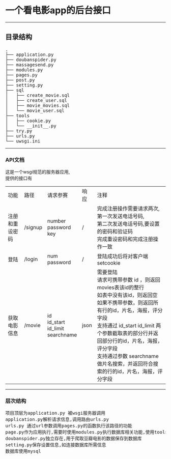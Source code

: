 <h1>
一个看电影app的后台接口
</h1>
<hr/>
<h2>
目录结构
</h2>
<pre>
.
├── application.py
├── doubanspider.py
├── massagesend.py
├── modules.py
├── pages.py
├── post.py
├── setting.py
├── sql
│   ├── create_movie.sql
│   ├── create_user.sql
│   ├── movie_movies.sql
│   └── movie_user.sql
├── tools
│   ├── cookie.py
│   └── __init__.py
├── try.py
├── urls.py
└── uwsgi.ini
</pre>
<hr/>
<h3>
API文档
</h3>
<p>
这是一个wsgi规范的服务器应用,<br/>提供的接口有
<table>
<tr>
    <td>
    功能<br/>
    </td>
    <td>
    路径<br/>
    </td>
    <td>
    请求参赛<br/>
    </td>
    <td>
    响应<br/>
    </td>
    <td>
    注释<br/>
    </td>
</tr>
<tr>
    <td>
    注册和重设密码<br/>
    </td>
    <td>
    /signup<br/>
    </td>
    <td>
    number<br/>
    password<br/>
    key<br/>
    </td>
    <td>
    /
    </td>
    <td>
    完成注册操作需要请求两次,<br/>
    第一次发送电话号码,<br/>
    第二次发送电话号码,要设置的密码和验证码<br/>
    完成重设密码和完成注册操作一致<br/>
    </td>
</tr>
<tr>
    <td>
    登陆<br/>
    </td>
    <td>
    /login<br/>
    </td>
    <td>
    num<br/>
    password<br/>
    </td>
    <td>
    /<br/>
    </td>
    <td>
    登陆成功后将对客户端setcookie<br/>
    </td>
</tr>
<tr>
    <td>
    获取电影信息<br/>
    </td>
    <td>
    /movie<br/>
    </td>
    <td>
    id<br/>
    id_start<br/>
    id_limit<br/>
    searchname<br/>
    </td>
    <td>
    json<br/>
    </td>
    <td>
    需要登陆<br/>
    请求可携带参数 id ，则返回movies表该id的整行<br/>
    如表中没有该id，则返回空<br/>
    如果不携带参数，则返回所有行的id，片名，海报，评分字段<br/>
    支持通过 id_start id_limit 两个参数截取表的部分行并返回部分行的id，片名，海报，评分字段<br/>
    支持通过参数 searchname 做片名搜索，并返回符合搜索的行的id，片名，海报，评分字段<br/>
    </td>
</tr>
</table>
</p>
<hr/>
<h3>
层次结构
</h3>
<p>
<pre>
项目顶层为application.py 被wsgi服务器调用
application.py解析请求信息,调用路由urls.py
urls.py 通过url参数调用pages.py的函数执行该路径的功能
page.py作为应用执行,需要时使用modules.py执行数据库相关功能,使用tools/cookie.py执行cookie相关功能,使用tools/cache.py完成后台缓存
doubanspider.py独立存在,用于爬取豆瓣电影的数据保存到数据库
setting.py保存设置信息,如连接数据库所需信息
数据库使用mysql
</pre>
</p>